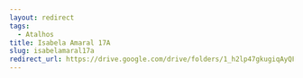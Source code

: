 ```yaml
---
layout: redirect
tags:
  - Atalhos
title: Isabela Amaral 17A
slug: isabelamaral17a
redirect_url: https://drive.google.com/drive/folders/1_h2lp47gkugiqAyQF-vVEvEWbt2XSkkI?usp=drive_link
---
```


